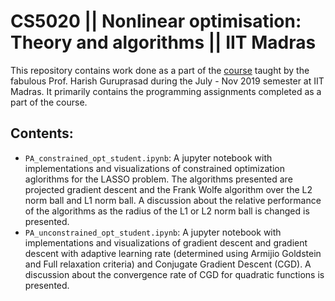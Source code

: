 # CS5020 || Nonlinear optimisation: Theory and algorithms || IIT Madras

This repository contains work done as a part of the [course](https://sites.google.com/site/harishguruprasad/teaching/nonlinear-optimisation-july-to-nov-2019?authuser=0) taught by the fabulous Prof. Harish Guruprasad during the July - Nov 2019 semester at IIT Madras. It primarily contains the programming assignments completed as a part of the course. 

## Contents:

- ```PA_constrained_opt_student.ipynb```: A jupyter notebook with implementations and visualizations of constrained optimization aglorithms for the LASSO problem. The algorithms presented are projected gradient descent and the Frank Wolfe algorithm over the L2 norm ball and L1 norm ball. A discussion about the relative performance of the algorithms as the radius of the L1 or L2 norm ball is changed is presented. 
- ```PA_unconstrained_opt_student.ipynb```: A jupyter notebook with implementations and visualizations of gradient descent and gradient descent with adaptive learning rate (determined using Armijio Goldstein and Full relaxation criteria) and Conjugate Gradient Descent (CGD). A discussion about the convergence rate of CGD for quadratic functions is presented.